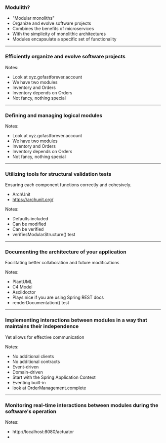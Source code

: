 ### Modulith?

- "Modular monoliths"
- Organize and evolve software projects
- Combines the benefits of microservices
- With the simplicity of monolithic architectures
- Modules encapsulate a specific set of functionality

---

### Efficiently organize and evolve software projects

Notes:
- Look at xyz.gofastforever.account
- We have two modules
- Inventory and Orders
- Inventory depends on Orders
- Not fancy, nothing special

---

### Defining and managing logical modules

Notes:
- Look at xyz.gofastforever.account
- We have two modules
- Inventory and Orders
- Inventory depends on Orders
- Not fancy, nothing special

---

### Utilizing tools for structural validation tests

Ensuring each component functions correctly and cohesively.

- ArchUnit
- https://archunit.org/

Notes:
- Defaults included
- Can be modified
- Can be verified
- verifiesModularStructure() test

---

### Documenting the architecture of your application

Facilitating better collaboration and future modifications

Notes:
- PlantUML
- C4 Model
- Asciidoctor
- Plays nice if you are using Spring REST docs
- renderDocumentation() test

---

### Implementing interactions between modules in a way that maintains their independence

Yet allows for effective communication

Notes:
- No additional clients
- No additional contracts
- Event-driven
- Domain-driven
- Start with the Spring Application Context
- Eventing built-in
- look at OrderManagement.complete

---

### Monitoring real-time interactions between modules during the software's operation

Notes:
- http://localhost:8080/actuator
- 